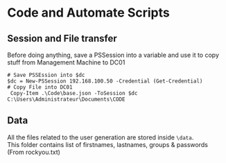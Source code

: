 # Code and Automate Scripts

## Session and File transfer

Before doing anything, save a PSSession into a variable and use it to copy stuff from Management Machine to DC01
```shell
# Save PSSEssion into $dc
$dc = New-PSSession 192.168.100.50 -Credential (Get-Credential)
# Copy File into DC01
 Copy-Item .\Code\base.json -ToSession $dc C:\Users\Administrateur\Documents\CODE

```

## Data

All the files related to the user generation are stored inside `\data`.  
This folder contains list of firstnames, lastnames, groups & passwords (From rockyou.txt)  
